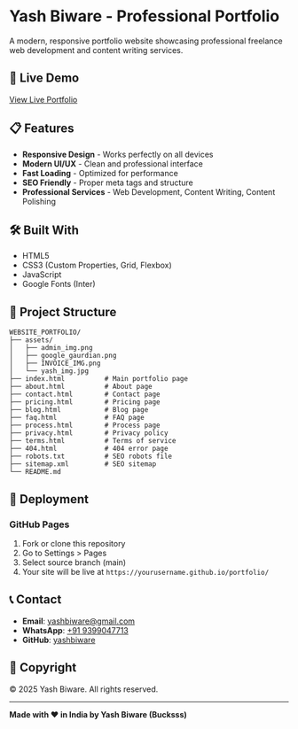# Yash Biware - Professional Portfolio

A modern, responsive portfolio website showcasing professional freelance web development and content writing services.

## 🚀 Live Demo

[View Live Portfolio](https://yashbiware.github.io/YashBiware-Freelacing/index.html)

## 📋 Features

- **Responsive Design** - Works perfectly on all devices
- **Modern UI/UX** - Clean and professional interface
- **Fast Loading** - Optimized for performance
- **SEO Friendly** - Proper meta tags and structure
- **Professional Services** - Web Development, Content Writing, Content Polishing

## 🛠️ Built With

- HTML5
- CSS3 (Custom Properties, Grid, Flexbox)
- JavaScript
- Google Fonts (Inter)

## 📁 Project Structure

```
WEBSITE_PORTFOLIO/
├── assets/
│   ├── admin_img.png
│   ├── google_gaurdian.png
│   ├── INVOICE_IMG.png
│   └── yash_img.jpg
├── index.html          # Main portfolio page
├── about.html          # About page
├── contact.html        # Contact page
├── pricing.html        # Pricing page
├── blog.html           # Blog page
├── faq.html            # FAQ page
├── process.html        # Process page
├── privacy.html        # Privacy policy
├── terms.html          # Terms of service
├── 404.html            # 404 error page
├── robots.txt          # SEO robots file
├── sitemap.xml         # SEO sitemap
└── README.md
```

## 🚀 Deployment

### GitHub Pages
1. Fork or clone this repository
2. Go to Settings > Pages
3. Select source branch (main)
4. Your site will be live at `https://yourusername.github.io/portfolio/`


## 📞 Contact

- **Email**: yashbiware@gmail.com
- **WhatsApp**: [+91 9399047713](https://wa.me/919399047713)
- **GitHub**: [yashbiware](https://github.com/yashbiware)

## 📄 Copyright

© 2025 Yash Biware. All rights reserved.

---

**Made with ❤️ in India by Yash Biware (Bucksss)**
